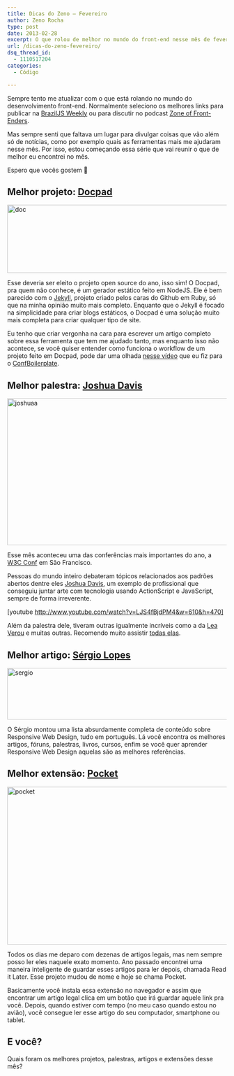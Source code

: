 ```yaml
---
title: Dicas do Zeno – Fevereiro
author: Zeno Rocha
type: post
date: 2013-02-28
excerpt: O que rolou de melhor no mundo do front-end nesse mês de fevereiro.
url: /dicas-do-zeno-fevereiro/
dsq_thread_id:
  - 1110517204
categories:
  - Código

---
```

Sempre tento me atualizar com o que está rolando no mundo do desenvolvimento front-end. Normalmente seleciono os melhores links para publicar na [BrazilJS Weekly][1] ou para discutir no podcast [Zone of Front-Enders][2].

Mas sempre senti que faltava um lugar para divulgar coisas que vão além só de notícias, como por exemplo quais as ferramentas mais me ajudaram nesse mês. Por isso, estou começando essa série que vai reunir o que de melhor eu encontrei no mês.

Espero que vocês gostem 🙂

## Melhor projeto: [Docpad][3]

[<img src="http://tableless.com.br/wp-content/uploads/2013/02/doc.jpg" alt="doc" width="610" height="156" class="aligncenter size-full wp-image-11841" srcset="uploads/2013/02/doc.jpg 610w, uploads/2013/02/doc-329x84.jpg 329w, uploads/2013/02/doc-588x150.jpg 588w" sizes="(max-width: 610px) 100vw, 610px" />][3]

Esse deveria ser eleito o projeto open source do ano, isso sim! O Docpad, pra quem não conhece, é um gerador estático feito em NodeJS. Ele é bem parecido com o [Jekyll][4], projeto criado pelos caras do Github em Ruby, só que na minha opinião muito mais completo. Enquanto que o Jekyll é focado na simplicidade para criar blogs estáticos, o Docpad é uma solução muito mais completa para criar qualquer tipo de site.

Eu tenho que criar vergonha na cara para escrever um artigo completo sobre essa ferramenta que tem me ajudado tanto, mas enquanto isso não acontece, se você quiser entender como funciona o workflow de um projeto feito em Docpad, pode dar uma olhada [nesse vídeo][5] que eu fiz para o [ConfBoilerplate][6].

## Melhor palestra: [Joshua Davis][7]

[<img src="http://tableless.com.br/wp-content/uploads/2013/02/joshuaa.jpg" alt="joshuaa" width="610" height="336" class="aligncenter size-full wp-image-11845" srcset="uploads/2013/02/joshuaa.jpg 610w, uploads/2013/02/joshuaa-305x168.jpg 305w, uploads/2013/02/joshuaa-562x310.jpg 562w" sizes="(max-width: 610px) 100vw, 610px" />][7]

Esse mês aconteceu uma das conferências mais importantes do ano, a [W3C Conf][8] em São Francisco.

Pessoas do mundo inteiro debateram tópicos relacionados aos padrões abertos dentre eles [Joshua Davis][9], um exemplo de profissional que conseguiu juntar arte com tecnologia usando ActionScript e JavaScript, sempre de forma irreverente.

[youtube http://www.youtube.com/watch?v=LJS4fBjdPM4&w=610&h=470]

Além da palestra dele, tiveram outras igualmente incríveis como a da [Lea Verou][10] e muitas outras. Recomendo muito assistir [todas elas][11].

## Melhor artigo: [Sérgio Lopes][12]

[<img src="http://tableless.com.br/wp-content/uploads/2013/02/sergio.jpg" alt="sergio" width="610" height="118" class="aligncenter size-full wp-image-11861" srcset="uploads/2013/02/sergio.jpg 610w, uploads/2013/02/sergio-329x63.jpg 329w, uploads/2013/02/sergio-588x113.jpg 588w" sizes="(max-width: 610px) 100vw, 610px" />][12]

O Sérgio montou uma lista absurdamente completa de conteúdo sobre Responsive Web Design, tudo em português. Lá você encontra os melhores artigos, fóruns, palestras, livros, cursos, enfim se você quer aprender Responsive Web Design aquelas são as melhores referências.

## Melhor extensão: [Pocket][13]

[<img src="http://tableless.com.br/wp-content/uploads/2013/02/pocket.jpg" alt="pocket" width="610" height="361" class="aligncenter size-full wp-image-11847" srcset="uploads/2013/02/pocket.jpg 610w, uploads/2013/02/pocket-283x168.jpg 283w, uploads/2013/02/pocket-523x310.jpg 523w" sizes="(max-width: 610px) 100vw, 610px" />][13]

Todos os dias me deparo com dezenas de artigos legais, mas nem sempre posso ler eles naquele exato momento. Ano passado encontrei uma maneira inteligente de guardar esses artigos para ler depois, chamada Read it Later. Esse projeto mudou de nome e hoje se chama Pocket.

Basicamente você instala essa extensão no navegador e assim que encontrar um artigo legal clica em um botão que irá guardar aquele link pra você. Depois, quando estiver com tempo (no meu caso quando estou no avião), você consegue ler esse artigo do seu computador, smartphone ou tablet.

## E você?

Quais foram os melhores projetos, palestras, artigos e extensões desse mês?

 [1]: http://braziljs.org
 [2]: http://zofe.com.br
 [3]: http://docpad.org
 [4]: https://github.com/mojombo/jekyll
 [5]: http://www.youtube.com/watch?v=EI99oZI3nKY
 [6]: http://github.com/braziljs/conf-boilerplate
 [7]: http://www.youtube.com/watch?v=LJS4fBjdPM4
 [8]: http://w3.org/conf/
 [9]: https://twitter.com/joshuadavis
 [10]: http://www.youtube.com/watch?v=3ikye7Qc7Ak
 [11]: http://www.youtube.com/user/W3Conf?feature=watch
 [12]: http://sergiolopes.org/diretorio-design-responsivo/
 [13]: http://getpocket.com/